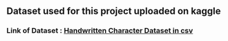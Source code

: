 ## Dataset used for this project uploaded on kaggle
### Link of Dataset : <a href='https://www.kaggle.com/datasets/sachinpatel21/az-handwritten-alphabets-in-csv-format'>Handwritten Character Dataset in csv</a>
